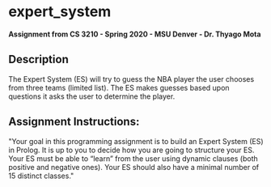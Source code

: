 # expert_system  

**Assignment from CS 3210 - Spring 2020 - MSU Denver - Dr. Thyago Mota**  

## Description  

The Expert System (ES) will try to guess the NBA player the user chooses from three teams (limited list). The ES makes guesses based upon questions it asks the user to determine the player.  

## Assignment Instructions:  

"Your goal in this programming assignment is to build an Expert System (ES) in Prolog.  It is up to you to decide how you are going to structure your ES. Your ES must be able to “learn” from the user using dynamic clauses (both positive and negative ones).  Your ES should also have a minimal number of 15 distinct classes."  